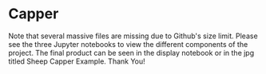 # Capper
Note that several massive files are missing due to Github's size limit. Please see the three Jupyter notebooks to view the different components of the project. The final product can be seen in the display notebook or in the jpg titled Sheep Capper Example. Thank You!
